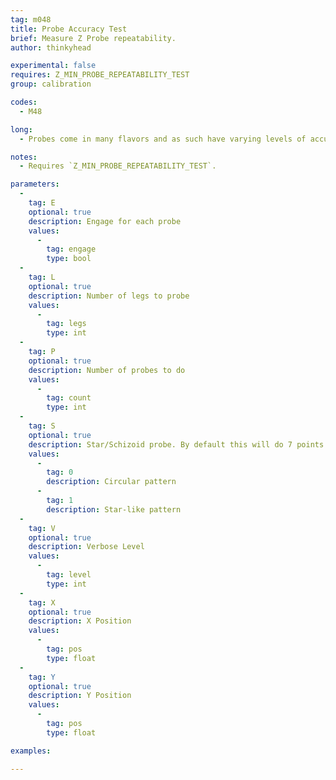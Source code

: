 ```yaml
---
tag: m048
title: Probe Accuracy Test
brief: Measure Z Probe repeatability.
author: thinkyhead

experimental: false
requires: Z_MIN_PROBE_REPEATABILITY_TEST
group: calibration

codes:
  - M48

long:
  - Probes come in many flavors and as such have varying levels of accuracy, reliability, and repeatability, depending on several factors. This command tests the probe for accuracy and produces a standard deviation based on two or more probes of the same XY position.

notes:
  - Requires `Z_MIN_PROBE_REPEATABILITY_TEST`.

parameters:
  -
    tag: E
    optional: true
    description: Engage for each probe
    values:
      -
        tag: engage
        type: bool
  -
    tag: L
    optional: true
    description: Number of legs to probe
    values:
      -
        tag: legs
        type: int
  -
    tag: P
    optional: true
    description: Number of probes to do
    values:
      -
        tag: count
        type: int
  -
    tag: S
    optional: true
    description: Star/Schizoid probe. By default this will do 7 points. Override with `L`.
    values:
      -
        tag: 0
        description: Circular pattern
      -
        tag: 1
        description: Star-like pattern
  -
    tag: V
    optional: true
    description: Verbose Level
    values:
      -
        tag: level
        type: int
  -
    tag: X
    optional: true
    description: X Position
    values:
      -
        tag: pos
        type: float
  -
    tag: Y
    optional: true
    description: Y Position
    values:
      -
        tag: pos
        type: float

examples:

---
```


